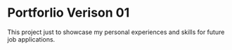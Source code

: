 # Portforlio Verison 01
This project just to showcase my personal experiences and skills for future job applications.
